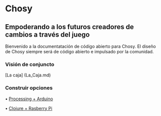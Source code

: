 # Chosy

## Empoderando a los futuros creadores de cambios a través del juego


Bienvenido a la documentatación de código abierto para Chosy. El diseño de Chosy siempre será de código abierto e impulsado por la comunidad.

### Visión de conjuncto
[La caja] (La_Caja.md)

### Construir opciones
• [Processing + Arduino](Processing_and_Arduino_build.md)

• [Clojure + Rasberry Pi](Clojure_and_Pi_build.md)
